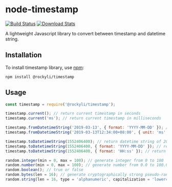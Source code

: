 # node-timestamp

[![Build Status](https://travis-ci.org/rockyliyanlok/node-timestamp.svg?branch=master)](https://travis-ci.org/rockyliyanlok/node-timestamp) [![Download Stats](https://img.shields.io/npm/dw/@rockyli/timestamp.svg)](https://github.com/rockyliyanlok/node-timestamp)

A lightweight Javascript library to convert between timestamp and datetime string.

## Installation

To install timestamp library, use [npm](http://github.com/npm/npm):

```
npm install @rockyli/timestamp
```

## Usage

```javascript
const timestamp = require('@rockyli/timestamp');

timestamp.current(); // return current timestamp in seconds
timestamp.current('ms'); // return current timestamp in milliseconds

timestamp.fromDatetimeString('2019-03-13', { format: 'YYYY-MM-DD' }); // return timestamp of 2019-03-13 00:00:00 in seconds
timestamp.fromDatetimeString('2019-03-13T12:34:00+08:00', { unit: 'ms' }); // return timestamp of 2019-03-13 12:34:00 in milliseconds

timestamp.toDatetimeString(1552406400); // return datetime string of 2019-03-13T00:00:00.000+08:00
timestamp.toDatetimeString(1552406400, { format: 'YYYY-MM-DD' }); // return datetime string of 2019-03-13
timestamp.toDatetimeString(1552406400, { format: 'HH:ss' }); // return datetime string of 00:00

random.integer(min = 0, max = 100); // generate integer from 0 to 100
random.number(min = 0, max = 100); // generate number from 0.0 to 100.0
random.boolean(); // true or false
random.bytes(len = 16); // generate cryptographically strong pseudo-random data
random.string(len = 16, type = 'alphanumeric', capitalization = 'lowercase'); // generate random string

```